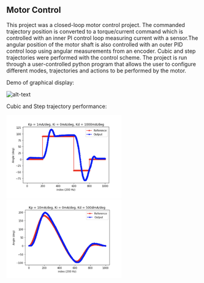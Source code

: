## Motor Control

This project was a closed-loop motor control project. The commanded trajectory position is converted to a torque/current command which is controlled with an inner PI control loop measuring current with a sensor.The angular position of the motor shaft is also controlled with an outer PID control loop using angular measurements from an encoder. Cubic and step trajectories were performed with the control scheme. The project is run through a user-controlled python program that allows the user to configure different modes, trajectories and actions to be performed by the motor. 

Demo of graphical display:

![alt-text](https://github.com/ianpkennedy/EmbeddedProgramming/blob/main/MotorControl/giphy.gif)

Cubic and Step trajectory performance:

<img src="Step.png" width="300"/>

<img src="Cubic.png" width="300"/>
